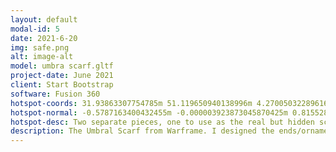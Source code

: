 ```yaml
---
layout: default
modal-id: 5
date: 2021-6-20
img: safe.png
alt: image-alt
model: umbra scarf.gltf
project-date: June 2021
client: Start Bootstrap
software: Fusion 360
hotspot-coords: 31.93863307754785m 51.119650940138996m 4.270050322896168m
hotspot-normal: -0.5787163400432455m -0.000003923873045870425m 0.8155289067541102m
hotspot-desc: Two separate pieces, one to use as the real but hidden scarf end and the other as the visible ornament.
description: The Umbral Scarf from Warframe. I designed the ends/ornaments and my sister crocheted the main body of the scarf. 
---
```

